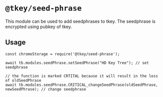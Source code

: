 # `@tkey/seed-phrase`

This module can be used to add seedphrases to tkey. The seedphrase is encrypted using pubkey of tkey. 

## Usage

```
const chromeStorage = require('@tkey/seed-phrase');

await tb.modules.seedPhrase.setSeedPhrase("HD Key Tree"); // set seedphrase

// the function is marked CRTITAL because it will result in the loss of oldSeedPhrase
await tb.modules.seedPhrase.CRITICAL_changeSeedPhrase(oldSeedPhrase, newSeedPhrase); // change seedphrase


```
